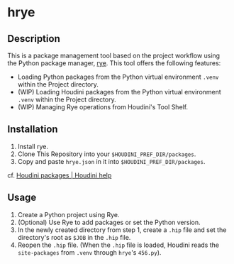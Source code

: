 # hrye

## Description

This is a package management tool based on the project workflow using the Python package manager, [rye](https://github.com/astral-sh/rye). This tool offers the following features:
- Loading Python packages from the Python virtual environment `.venv` within the Project directory.
- (WIP) Loading Houdini packages from the Python virtual environment `.venv` within the Project directory.
- (WIP) Managing Rye operations from Houdini's Tool Shelf.


## Installation

1. Install rye.
2. Clone This Repository into your `$HOUDINI_PREF_DIR/packages`.
3. Copy and paste `hrye.json` in it into `$HOUDINI_PREF_DIR/packages`.

cf. [Houdini packages | Houdini help](https://www.sidefx.com/docs/houdini/ref/plugins.html)

## Usage

1. Create a Python project using Rye.
2. (Optional) Use Rye to add packages or set the Python version.
3. In the newly created directory from step 1, create a `.hip` file and set the directory's root as `$JOB` in the `.hip` file.
4. Reopen the `.hip` file. (When the `.hip` file is loaded, Houdini reads the `site-packages` from `.venv` through `hrye`'s `456.py`).
